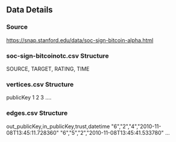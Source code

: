 ## Data Details

### Source
https://snap.stanford.edu/data/soc-sign-bitcoin-alpha.html

### soc-sign-bitcoinotc.csv Structure
SOURCE, TARGET, RATING, TIME


### vertices.csv Structure
publicKey
1
2
3
....


### edges.csv Structure
out_publicKey,in_publicKey,trust,datetime
"6","2","4","2010-11-08T13:45:11.728360"
"6","5","2","2010-11-08T13:45:41.533780"
...